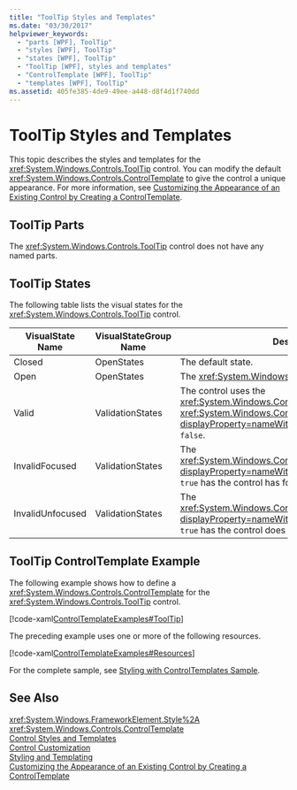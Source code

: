```yaml
---
title: "ToolTip Styles and Templates"
ms.date: "03/30/2017"
helpviewer_keywords: 
  - "parts [WPF], ToolTip"
  - "styles [WPF], ToolTip"
  - "states [WPF], ToolTip"
  - "ToolTip [WPF], styles and templates"
  - "ControlTemplate [WPF], ToolTip"
  - "templates [WPF], ToolTip"
ms.assetid: 405fe385-4de9-49ee-a448-d8f4d1f740dd
---
```

# ToolTip Styles and Templates
This topic describes the styles and templates for the <xref:System.Windows.Controls.ToolTip> control. You can modify the default <xref:System.Windows.Controls.ControlTemplate> to give the control a unique appearance. For more information, see [Customizing the Appearance of an Existing Control by Creating a ControlTemplate](../../../../docs/framework/wpf/controls/customizing-the-appearance-of-an-existing-control.md).  
  
## ToolTip Parts  
 The <xref:System.Windows.Controls.ToolTip> control does not have any named parts.  
  
## ToolTip States  
 The following table lists the visual states for the <xref:System.Windows.Controls.ToolTip> control.  
  
|VisualState Name|VisualStateGroup Name|Description|  
|-|-|-|  
|Closed|OpenStates|The default state.|  
|Open|OpenStates|The <xref:System.Windows.Controls.ToolTip> is visible.|  
|Valid|ValidationStates|The control uses the <xref:System.Windows.Controls.Validation> class and the <xref:System.Windows.Controls.Validation.HasError%2A?displayProperty=nameWithType> attached property is `false`.|  
|InvalidFocused|ValidationStates|The <xref:System.Windows.Controls.Validation.HasError%2A?displayProperty=nameWithType> attached property is `true` has the control has focus.|  
|InvalidUnfocused|ValidationStates|The <xref:System.Windows.Controls.Validation.HasError%2A?displayProperty=nameWithType> attached property is `true` has the control does not have focus.|  
  
## ToolTip ControlTemplate Example  
 The following example shows how to define a <xref:System.Windows.Controls.ControlTemplate> for the <xref:System.Windows.Controls.ToolTip> control.  
  
 [!code-xaml[ControlTemplateExamples#ToolTip](../../../../samples/snippets/csharp/VS_Snippets_Wpf/ControlTemplateExamples/CS/resources/tooltip.xaml#tooltip)]  
  
 The preceding example uses one or more of the following resources.  
  
 [!code-xaml[ControlTemplateExamples#Resources](../../../../samples/snippets/csharp/VS_Snippets_Wpf/ControlTemplateExamples/CS/resources/shared.xaml#resources)]  
  
 For the complete sample, see [Styling with ControlTemplates Sample](https://github.com/Microsoft/WPF-Samples/tree/master/Styles%20&%20Templates/IntroToStylingAndTemplating).  
  
## See Also  
 <xref:System.Windows.FrameworkElement.Style%2A>  
 <xref:System.Windows.Controls.ControlTemplate>  
 [Control Styles and Templates](../../../../docs/framework/wpf/controls/control-styles-and-templates.md)  
 [Control Customization](../../../../docs/framework/wpf/controls/control-customization.md)  
 [Styling and Templating](../../../../docs/framework/wpf/controls/styling-and-templating.md)  
 [Customizing the Appearance of an Existing Control by Creating a ControlTemplate](../../../../docs/framework/wpf/controls/customizing-the-appearance-of-an-existing-control.md)
